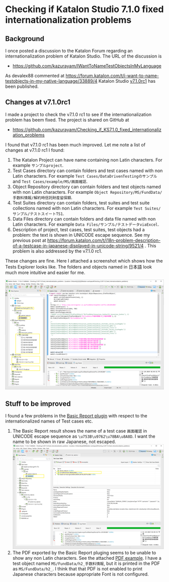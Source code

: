 Checking if Katalon Studio 7.1.0 fixed internationalization problems
==============

## Background

I once posted a discussion to the Katalon Forum regarding an internationalization problem of Katalon Studio.
The URL of the discussion is
- https://github.com/kazurayam/IWantToNameTestObjectsInMyLanguage

As devalex88 commented at https://forum.katalon.com/t/i-want-to-name-testobjects-in-my-native-language/33889/4
Katalon Studio [v7.1.0rc1](https://github.com/katalon-studio/katalon-studio/releases/tag/v7.1.0.rc1) has been published.

## Changes at v7.1.0rc1

I made a project to check the v7.1.0 rc1 to see if the internationalization problem has beem fixed. The project is shared
on GitHub at

- https://github.com/kazurayam/Checking_if_KS7.1.0_fixed_internationalization_problems



I found that v7.1.0 rc1 has been much improved. Let me note a list of changes at v7.1.0 rc1 I found:

1. The Katalon Project can have name containing non Latin characters. For example `サンプルproject`.
2. Test Cases directory can contain folders and test cases named with non Latin characters. For example `Test Cases/DataDrivenTestingのサンプル` and `Test Cases/example/MS/画面確認`.
3. Object Repository directory can contain folders and test objects named with non Latin characters. For example `Object Repository/MS/FundData/手数料情報/解約時信託財産留保額`.
4. Test Suites directory can contain folders, test suites and test suite collections named with non Latin characters. For example `Test Suites/サンプル/テストスイートTS1`.
5. Data Files directory can contain folders and data file named with non Latin characters. For example `Data Files/サンプル/テストデータviaExcel`.
6. Description of project, test cases, test suites, test objects had a problem: the text is shown in UNICODE escape sequence. See my previous post at https://forum.katalon.com/t/i18n-problem-description-of-a-testcase-in-japanese-displayed-in-unicode-string/9521/4 . This problem is also addressed by the v7.1.0 rc1. 

These changes are fine. Here I attached a screenshot which shows how the Tests Explorer looks like. The folders and objects named in 日本語 look much more intuitive and easier  for me.

![Tests Explorer](docs/images/v7.1.0rc1_tests_explorer.png)

## Stuff to be improved

I found a few problems in the [Basic Report plugin](https://store.katalon.com/product/59/Basic-Report) with respect to the internationalized names of Test cases etc.

1. The Basic Report result shows the name of a test case `画面確認` in UNICODE escape sequence as `\u753B\u9762\u78BA\u8A8D`. I want the name to be shown in raw Japanese, not escaped.
![BasicReportResult](docs/images/BasicReportPlugin_should_be_improved.png)
2. The PDF exported by the Basic Report pluging seems to be unable to show any non Latin characters. See the attached [PDF example](docs/pdf/20191118_140318.pdf). I have a test object named `MS/FundData/h2_手数料情報`, but it is printed in the PDF as `MS/FundData/h2_`. I think that that PDF is not enabled to print Japanese characters because appropriate Font is not configured.
